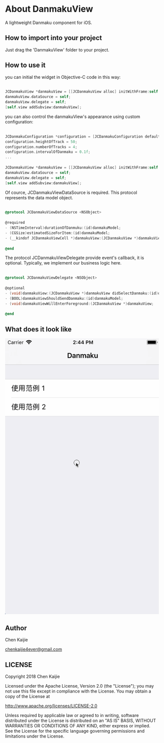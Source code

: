 # About DanmakuView

A lightweight Danmaku component for iOS.

## How to import into your project

Just drag the 'DanmakuView' folder to your project.

## How to use it

you can initial the widget in Objective-C code in this way:

```objective-c

JCDanmakuView *danmakuView = [[JCDanmakuView alloc] initWithFrame:self.view.frame];
danmakuView.dataSource = self;
danmakuView.delegate = self;
[self.view addSubview:danmakuView];

```
you can also control the danmakuView's appearance using custom configuration:

```objective-c

JCDanmakuConfiguration *configuration = [JCDanmakuConfiguration defaultConfiguration];
configuration.heightOfTrack = 50;
configuration.numberOfTracks = 4;
configuration.intervalOfDanmaku = 0.1f;
...

JCDanmakuView *danmakuView = [[JCDanmakuView alloc] initWithFrame:self.view.frame danmakuConfiguration:configuration];
danmakuView.dataSource = self;
danmakuView.delegate = self;
[self.view addSubview:danmakuView];

```
Of cource, JCDanmakuViewDataSource is required. This protocol represents the data model object.

```objective-c

@protocol JCDanmakuViewDataSource <NSObject>

@required
- (NSTimeInterval)durationOfDanmuku:(id)danmakuModel;
- (CGSize)estimatedSizeForItem:(id)danmakuModel;
- (__kindof JCDanmakuViewCell *)danmakuView:(JCDanmakuView *)danmakuView cellForItem:(id)danmakuModel estimatedSize:(CGSize)estimatedSize;

@end

```
The protocol JCDanmakuViewDelegate provide event's callback, it is optional. Typically, we implement our business logic here.

```objective-c

@protocol JCDanmakuViewDelegate <NSObject>

@optional
- (void)danmakuView:(JCDanmakuView *)danmakuView didSelectDanmaku:(id)danmakuModel;
- (BOOL)danmakuViewShouldSendDanmaku:(id)danmakuModel;
- (void)danmakuViewWillEnterForeground:(JCDanmakuView *)danmakuView;

@end

```
## What does it look like

<img src="https://github.com/chenkaijie4ever/DanmakuView/blob/master/DanmakuView/ScreenShot/1.gif" width="571" />

## Author

Chen Kaijie

chenkaijie4ever@gmail.com


## LICENSE

Copyright 2018 Chen Kaijie

Licensed under the Apache License, Version 2.0 (the "License");
you may not use this file except in compliance with the License.
You may obtain a copy of the License at

http://www.apache.org/licenses/LICENSE-2.0

Unless required by applicable law or agreed to in writing, software
distributed under the License is distributed on an "AS IS" BASIS,
WITHOUT WARRANTIES OR CONDITIONS OF ANY KIND, either express or implied.
See the License for the specific language governing permissions and
limitations under the License.

